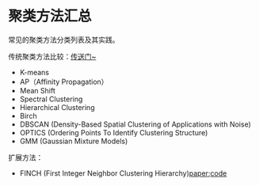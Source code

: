 # 聚类方法汇总

常见的聚类方法分类列表及其实践。

传统聚类方法比较：[传送门~](traditional-clustering-methods/traditional-clustering-methods.md)

- K-means
- AP（Affinity Propagation）
- Mean Shift
- Spectral Clustering
- Hierarchical Clustering
- Birch
- DBSCAN (Density-Based Spatial Clustering of Applications with Noise)
- OPTICS (Ordering Points To Identify Clustering Structure)
- GMM (Gaussian Mixture Models)


扩展方法：
- FINCH (First Integer Neighbor Clustering Hierarchy)[paper](https://dreamhomes.github.io/posts/202005202124.html);[code](https://github.com/ssarfraz/FINCH-Clustering)
